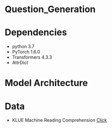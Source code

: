 # Question_Generation

# Dependencies
* python 3.7
* PyTorch 1.6.0
* Transformers 4.3.3
* AttrDict

# Model Architecture

# Data 
* KLUE Machine Reading Comprehension [Click](https://klue-benchmark.com/tasks/72/data/download)
